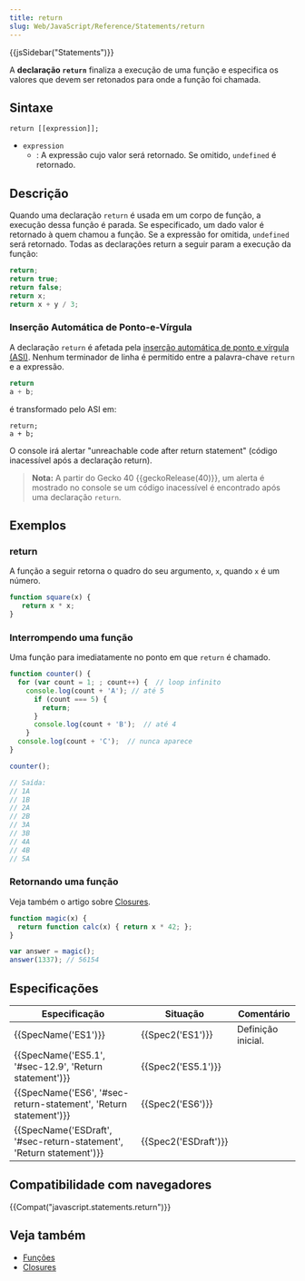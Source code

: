 ```yaml
---
title: return
slug: Web/JavaScript/Reference/Statements/return
---
```


{{jsSidebar("Statements")}}

A **declaração `return`** finaliza a execução de uma função e especifica os valores que devem ser retonados para onde a função foi chamada.

## Sintaxe

```
return [[expression]];
```

- `expression`
  - : A expressão cujo valor será retornado. Se omitido, `undefined` é retornado.

## Descrição

Quando uma declaração `return` é usada em um corpo de função, a execução dessa função é parada. Se especificado, um dado valor é retornado à quem chamou a função. Se a expressão for omitida, `undefined` será retornado. Todas as declarações return a seguir param a execução da função:

```js
return;
return true;
return false;
return x;
return x + y / 3;
```

### Inserção Automática de Ponto-e-Vírgula

A declaração `return` é afetada pela [inserção automática de ponto e vírgula (ASI)](/pt-BR/docs/Web/JavaScript/Reference/Lexical_grammar#Automatic_semicolon_insertion). Nenhum terminador de linha é permitido entre a palavra-chave `return` e a expressão.

```js
return
a + b;
```

é transformado pelo ASI em:

```
return;
a + b;
```

O console irá alertar "unreachable code after return statement" (código inacessível após a declaração return).

> **Nota:** A partir do Gecko 40 {{geckoRelease(40)}}, um alerta é mostrado no console se um código inacessível é encontrado após uma declaração `return`.

## Exemplos

### return

A função a seguir retorna o quadro do seu argumento, `x`, quando `x` é um número.

```js
function square(x) {
   return x * x;
}
```

### Interrompendo uma função

Uma função para imediatamente no ponto em que `return` é chamado.

```js
function counter() {
  for (var count = 1; ; count++) {  // loop infinito
    console.log(count + 'A'); // até 5
      if (count === 5) {
        return;
      }
      console.log(count + 'B');  // até 4
    }
  console.log(count + 'C');  // nunca aparece
}

counter();

// Saída:
// 1A
// 1B
// 2A
// 2B
// 3A
// 3B
// 4A
// 4B
// 5A
```

### Retornando uma função

Veja também o artigo sobre [Closures](/pt-BR/docs/Web/JavaScript/Closures).

```js
function magic(x) {
  return function calc(x) { return x * 42; };
}

var answer = magic();
answer(1337); // 56154
```

## Especificações

| Especificação                                                                                | Situação                     | Comentário         |
| -------------------------------------------------------------------------------------------- | ---------------------------- | ------------------ |
| {{SpecName('ES1')}}                                                                     | {{Spec2('ES1')}}         | Definição inicial. |
| {{SpecName('ES5.1', '#sec-12.9', 'Return statement')}}                     | {{Spec2('ES5.1')}}     |                    |
| {{SpecName('ES6', '#sec-return-statement', 'Return statement')}}         | {{Spec2('ES6')}}         |                    |
| {{SpecName('ESDraft', '#sec-return-statement', 'Return statement')}} | {{Spec2('ESDraft')}} |                    |

## Compatibilidade com navegadores

{{Compat("javascript.statements.return")}}

## Veja também

- [Funções](/pt-BR/docs/Web/JavaScript/Reference/Functions_and_function_scope)
- [Closures](/pt-BR/docs/Web/JavaScript/Closures)
